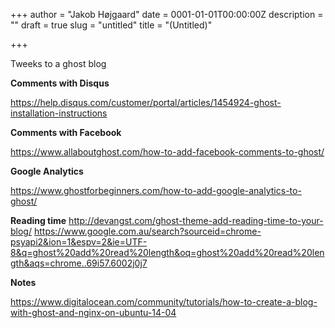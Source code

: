 +++
author = "Jakob Højgaard"
date = 0001-01-01T00:00:00Z
description = ""
draft = true
slug = "untitled"
title = "(Untitled)"

+++

Tweeks to a ghost blog

**Comments with Disqus**

https://help.disqus.com/customer/portal/articles/1454924-ghost-installation-instructions

**Comments with Facebook**

https://www.allaboutghost.com/how-to-add-facebook-comments-to-ghost/

**Google Analytics**

https://www.ghostforbeginners.com/how-to-add-google-analytics-to-ghost/

**Reading time**
http://devangst.com/ghost-theme-add-reading-time-to-your-blog/
https://www.google.com.au/search?sourceid=chrome-psyapi2&ion=1&espv=2&ie=UTF-8&q=ghost%20add%20read%20length&oq=ghost%20add%20read%20length&aqs=chrome..69i57.6002j0j7

**Notes**

https://www.digitalocean.com/community/tutorials/how-to-create-a-blog-with-ghost-and-nginx-on-ubuntu-14-04